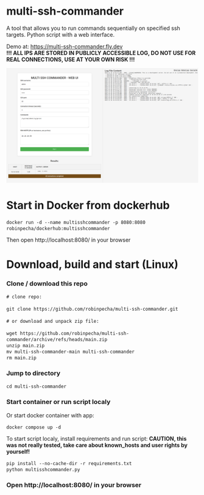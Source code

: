 # multi-ssh-commander

A tool that allows you to run commands sequentially on specified ssh targets.
Python script with a web interface.

Demo at: https://multi-ssh-commander.fly.dev  
**!!! ALL IPS ARE STORED IN PUBLICLY ACCESSIBLE LOG, DO NOT USE FOR REAL CONNECTIONS, USE AT YOUR OWN RISK !!!**

![screenshot](screenshot.png)

# Start in Docker from dockerhub

```
docker run -d --name multisshcommander -p 8080:8080 robinpecha/dockerhub:multisshcommander
```

Then open http://localhost:8080/ in your browser

# Download, build and start (Linux)

### Clone / download this repo

```
# clone repo:

git clone https://github.com/robinpecha/multi-ssh-commander.git

# or download and unpack zip file:

wget https://github.com/robinpecha/multi-ssh-commander/archive/refs/heads/main.zip
unzip main.zip 
mv multi-ssh-commander-main multi-ssh-commander
rm main.zip
```

### Jump to directory

```
cd multi-ssh-commander
```

### Start container or run script localy

Or start docker container with app:
```
docker compose up -d
```

To start script localy, install requirements and run script:
**CAUTION, this was not really tested, take care about known_hosts and user rights by yourself!**
```
pip install --no-cache-dir -r requirements.txt
python multisshcommander.py
```

### Open http://localhost:8080/ in your browser
